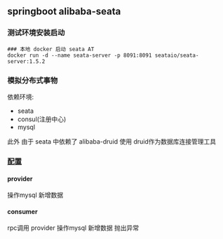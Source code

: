## springboot alibaba-seata

### 测试环境安装启动
```shell
### 本地 docker 启动 seata AT
docker run -d --name seata-server -p 8091:8091 seataio/seata-server:1.5.2
```

### 模拟分布式事物
依赖环境:
- seata
- consul(注册中心)
- mysql

此外 由于 seata 中依赖了 alibaba-druid 使用 druid作为数据库连接管理工具

### [配置](http://seata.io/zh-cn/docs/user/configurations.html)

#### provider
操作mysql 新增数据

#### consumer
rpc调用 provider 操作mysql 新增数据 抛出异常
